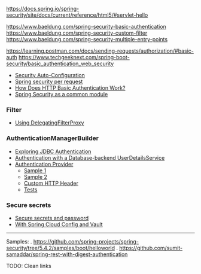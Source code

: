 https://docs.spring.io/spring-security/site/docs/current/reference/html5/#servlet-hello

https://www.baeldung.com/spring-security-basic-authentication
https://www.baeldung.com/spring-security-custom-filter
https://www.baeldung.com/spring-security-multiple-entry-points

https://learning.postman.com/docs/sending-requests/authorization/#basic-auth
https://www.techgeeknext.com/spring-boot-security/basic_authentication_web_security


 - [Security Auto-Configuration](https://www.baeldung.com/spring-boot-security-autoconfiguration)
 - [Spring security per request](https://stackoverflow.com/q/34639201/5279996)
 - [How Does HTTP Basic Authentication Work?](https://dzone.com/articles/how-does-http-basic-authentication-work-in-spring)
 - [Spring Security as a common module](https://stackoverflow.com/q/34805178/5279996)

### Filter 

 - [Using DelegatingFilterProxy](https://www.adictosaltrabajo.com/2016/05/09/gestiona-tus-filtros-con-spring-usando-delegatingfilterproxy/)

### AuthenticationManagerBuilder

 - [Exploring JDBC Authentication](https://www.baeldung.com/spring-security-jdbc-authentication)
 - [Authentication with a Database-backend UserDetailsService](https://www.baeldung.com/spring-security-authentication-with-a-database)
 - [Authentication Provider](https://www.baeldung.com/spring-security-authentication-provider)
    - [Sample 1](https://stackoverflow.com/q/50422061/5279996)
    - [Sample 2](https://stackoverflow.com/q/36515895/5279996)
    - [Custom HTTP Header](https://shout.setfive.com/2015/11/02/spring-boot-authentication-with-custom-http-header/)
    - [Tests](https://www.baeldung.com/spring-security-multiple-auth-providers)

### Secure secrets

 - [Secure secrets and password](https://medium.com/@sun30nil/how-to-secure-secrets-and-passwords-in-springboot-90c952961d9)
 - [With Spring Cloud Config and Vault](https://developer.okta.com/blog/2020/05/04/spring-vault)
___

Samples: 
    . https://github.com/spring-projects/spring-security/tree/5.4.2/samples/boot/helloworld
    . https://github.com/sumit-samaddar/spring-rest-with-digest-authentication
    
TODO: Clean links